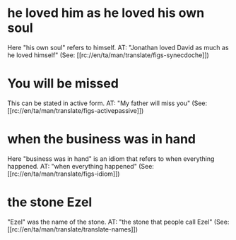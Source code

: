 # he loved him as he loved his own soul

Here "his own soul" refers to himself. AT: "Jonathan loved David as much as he loved himself" (See: [[rc://en/ta/man/translate/figs-synecdoche]])

# You will be missed

This can be stated in active form. AT: "My father will miss you" (See: [[rc://en/ta/man/translate/figs-activepassive]])

# when the business was in hand

Here "business was in hand" is an idiom that refers to when everything happened. AT: "when everything happened" (See: [[rc://en/ta/man/translate/figs-idiom]])

# the stone Ezel

"Ezel" was the name of the stone. AT: "the stone that people call Ezel" (See: [[rc://en/ta/man/translate/translate-names]])